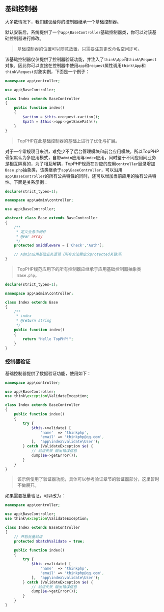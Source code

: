 ## 基础控制器

大多数情况下，我们建议给你的控制器继承一个基础控制器。

默认安装后，系统提供了一个`app\BaseController`基础控制器类，你可以对该基础控制器进行修改。

> 基础控制器的位置可以随意放置，只需要注意更改命名空间即可。

该基础控制器仅仅提供了控制器验证功能，并注入了`think\App`和`think\Request`对象，因此你可以直接在控制器中使用`app`和`request`属性调用`think\App`和`think\Request`对象实例，下面是一个例子：

```php
namespace app\controller;

use app\BaseController;

class Index extends BaseController
{
    public function index()
    {
        $action = $this->request->action();
        $path = $this->app->getBasePath();
    }
}
```
> TopPHP在此基础控制器的基础上进行了优化与扩展。

对于一个常规项目来讲，难免少不了后台管理模块和前台应用模块，所以TopPHP骨架默认为多应用模式，自带`admin`应用与`index`应用，同时鉴于不同应用间业务是相互隔离的，为了相互解耦，TopPHP规范在对应的应用`controller`目录增加`Base.php`抽象类，该类继承于`app\BaseController`，可以沿用`app\BaseController`的所有公共特性的同时，还可以增加当前应用的独有公共特性。下面是关系示例：

```php
declare(strict_types=1);

namespace app\admin\controller;

use app\BaseController;

abstract class Base extends BaseController
{
    /**
     * 定义业务中间件
     * @var array
     */
    protected $middleware = ['Check','Auth'];

    // Admin应用基础业务逻辑（所有方法需定义protected关键词）
}
```

> TopPHP规范应用下的所有控制器应继承于应用基础控制器抽象类`Base.php`。

```php
declare(strict_types=1);

namespace app\admin\controller;

class Index extends Base
{
    /**
     * index
     * @return string
     */
    public function index()
    {
        return "Hello TopPHP!";
    }
}
```

### 控制器验证

基础控制器提供了数据验证功能，使用如下：

```php
namespace app\controller;

use app\BaseController;
use think\exception\ValidateException;

class Index extends BaseController
{
    public function index()
    {
        try {
            $this->validate( [
                'name'  => 'thinkphp',
                'email' => 'thinkphp@qq.com',
            ],  'app\index\validate\User');
        } catch (ValidateException $e) {
            // 验证失败 输出错误信息
            dump($e->getError());
        }
    }
}
```

> 该示例使用了验证器功能，具体可以参考验证章节的验证器部分，这里暂时不做展开。

如果需要批量验证，可以改为：

```php
namespace app\controller;

use app\BaseController;
use think\exception\ValidateException;

class Index extends BaseController
{
    // 开启批量验证
    protected $batchValidate = true;

    public function index()
    {
        try {
            $this->validate( [
                'name'  => 'thinkphp',
                'email' => 'thinkphp@qq.com',
            ],  'app\index\validate\User');
        } catch (ValidateException $e) {
            // 验证失败 输出错误信息
            dump($e->getError());
        }
    }
}
```



